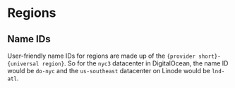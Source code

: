 # Regions

## Name IDs

User-friendly name IDs for regions are made up of the `{provider short}-{universal region}`. So for the `nyc3` datacenter in DigitalOcean, the name ID would be `do-nyc` and the `us-southeast` datacenter on Linode would be `lnd-atl`.
